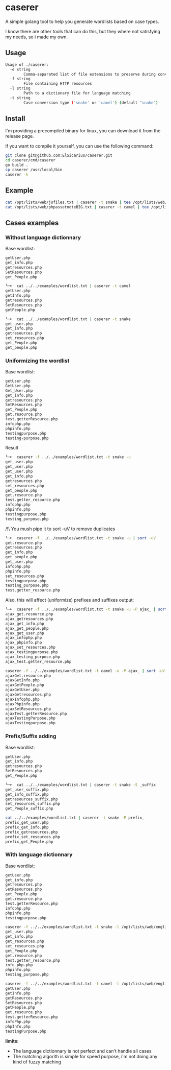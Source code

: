 # caserer

A simple golang tool to help you generate wordlists based on case types.

I know there are other tools that can do this, but they where not satisfying my needs, so i made my own.


## Usage
```bash
Usage of ./caserer:
  -e string
        Comma-separated list of file extensions to preserve during conversion (default "php,js,jsp,do,aspx")
  -f string
        File containing HTTP resources
  -l string
        Path to a dictionary file for language matching
  -t string
        Case conversion type ('snake' or 'camel') (default "snake")

```

## Install

I'm providing a precompiled binary for linux, you can download it from the release page.

If you want to compile it yourself, you can use the following command:
```bash
git clone git@github.com:ElSicarius/caserer.git
cd caserer/cmd/caserer
go build .
cp caserer /usr/local/bin
caserer -h
```

## Example
```bash
cat /opt/lists/web/jsfiles.txt | caserer -t snake | tee /opt/lists/web/jsfilesSnake.txt
cat /opt/lists/web/phpassetnoteBIG.txt | caserer -t camel | tee /opt/lists/web/phpassetnoteBIGCamel.php
```

## Cases examples
### Without language dictionnary
Base wordlist:
```bash
getUser.php
get_info.php
getresources.php
SetResources.php
get_People.php
```

```bash
╰─➤  cat ../../examples/wordlist.txt | caserer -t camel
getUser.php
getInfo.php
getresources.php
SetResources.php
getPeople.php
```

```bash
╰─➤  cat ../../examples/wordlist.txt | caserer -t snake
get_user.php
get_info.php
getresources.php
set_resources.php
get_People.php
get_people.php
```
### Uniformizing the wordlist
Base wordlist:
```bash
getUser.php
GetUser.php
Get_User.php
get_info.php
getresources.php
SetResources.php
get_People.php
get.resource.php
test.getterResource.php
infophp.php
phpinfo.php
testingpurpose.php
testing-purpose.php
```
Result 
```bash
╰─➤  caserer -f ../../examples/wordlist.txt -t snake -u                                    
get_user.php
get_user.php
get_user.php
get_info.php
getresources.php
set_resources.php
get_people.php
get.resource.php
test.getter_resource.php
infophp.php
phpinfo.php
testingpurpose.php
testing_purpose.php
```
/!\ You mush pipe it to sort -uV to remove duplicates

```bash
╰─➤  caserer -f ../../examples/wordlist.txt -t snake -u | sort -uV
get.resource.php
getresources.php
get_info.php
get_people.php
get_user.php
infophp.php
phpinfo.php
set_resources.php
testingpurpose.php
testing_purpose.php
test.getter_resource.php
```

Also, this will affect (uniformize) prefixes and suffixes output:
```bash
╰─➤  caserer -f ../../examples/wordlist.txt -t snake -u -P ajax_ | sort -uV
ajax_get.resource.php
ajax_getresources.php
ajax_get_info.php
ajax_get_people.php
ajax_get_user.php
ajax_infophp.php
ajax_phpinfo.php
ajax_set_resources.php
ajax_testingpurpose.php
ajax_testing_purpose.php
ajax_test.getter_resource.php
```

```bash
caserer -f ../../examples/wordlist.txt -t camel -u -P ajax_ | sort -uV
ajaxGet.resource.php
ajaxGetInfo.php
ajaxGetPeople.php
ajaxGetUser.php
ajaxGetresources.php
ajaxInfophp.php
ajaxPhpinfo.php
ajaxSetResources.php
ajaxTest.getterResource.php
ajaxTestingPurpose.php
ajaxTestingpurpose.php
```


### Prefix/Suffix adding

Base wordlist:
```bash
getUser.php
get_info.php
getresources.php
SetResources.php
get_People.php
```
```bash
╰─➤  cat ../../examples/wordlist.txt | caserer -t snake -S _suffix                     
get_user_suffix.php
get_info_suffix.php
getresources_suffix.php
set_resources_suffix.php
get_People_suffix.php
```

```bash
cat ../../examples/wordlist.txt | caserer -t snake -P prefix_
prefix_get_user.php
prefix_get_info.php
prefix_getresources.php
prefix_set_resources.php
prefix_get_People.php
```

### With language dictionnary

Base wordlist:
```bash
getUser.php
get_info.php
getresources.php
SetResources.php
get_People.php
get.resource.php
test.getterResource.php
infophp.php
phpinfo.php
testingpurpose.php
```

```bash
caserer -f ../../examples/wordlist.txt -t snake -l /opt/lists/web/englishwords.txt                                    
get_user.php
get_info.php
get_resources.php
set_resources.php
get_People.php
get.resource.php
test.getter_resource.php
info_php.php
phpinfo.php
testing_purpose.php
```
    
```bash
caserer -f ../../examples/wordlist.txt -t camel -l /opt/lists/web/englishwords.txt
getUser.php
getInfo.php
getResources.php
SetResources.php
getPeople.php
get.resource.php
test.getterResource.php
infoPhp.php
phpInfo.php
testingPurpose.php
```

**limits**:
- The language dictionnary is not perfect and can't handle all cases
- The matching algorith is simple for speed purpose, i'm not doing any kind of fuzzy matching